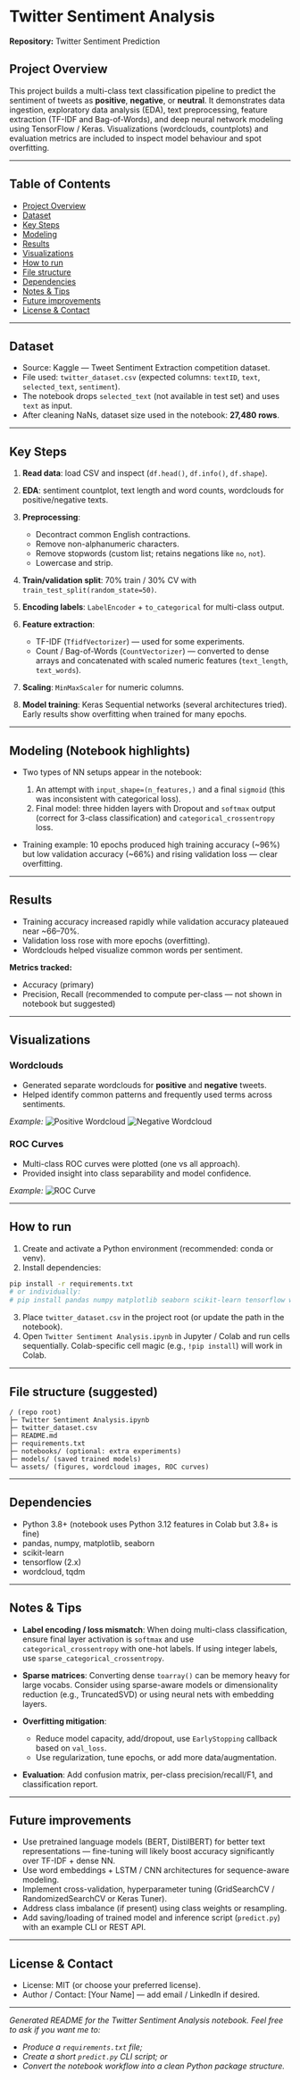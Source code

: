 # Twitter Sentiment Analysis

**Repository:** Twitter Sentiment Prediction

## Project Overview

This project builds a multi-class text classification pipeline to predict the sentiment of tweets as **positive**, **negative**, or **neutral**. It demonstrates data ingestion, exploratory data analysis (EDA), text preprocessing, feature extraction (TF-IDF and Bag-of-Words), and deep neural network modeling using TensorFlow / Keras. Visualizations (wordclouds, countplots) and evaluation metrics are included to inspect model behaviour and spot overfitting.

---

## Table of Contents

* [Project Overview](#project-overview)
* [Dataset](#dataset)
* [Key Steps](#key-steps)
* [Modeling](#modeling)
* [Results](#results)
* [Visualizations](#visualizations)
* [How to run](#how-to-run)
* [File structure](#file-structure)
* [Dependencies](#dependencies)
* [Notes & Tips](#notes--tips)
* [Future improvements](#future-improvements)
* [License & Contact](#license--contact)

---

## Dataset

* Source: Kaggle — Tweet Sentiment Extraction competition dataset.
* File used: `twitter_dataset.csv` (expected columns: `textID`, `text`, `selected_text`, `sentiment`).
* The notebook drops `selected_text` (not available in test set) and uses `text` as input.
* After cleaning NaNs, dataset size used in the notebook: **27,480 rows**.

---

## Key Steps

1. **Read data**: load CSV and inspect (`df.head()`, `df.info()`, `df.shape`).
2. **EDA**: sentiment countplot, text length and word counts, wordclouds for positive/negative texts.
3. **Preprocessing**:

   * Decontract common English contractions.
   * Remove non-alphanumeric characters.
   * Remove stopwords (custom list; retains negations like `no`, `not`).
   * Lowercase and strip.
4. **Train/validation split**: 70% train / 30% CV with `train_test_split(random_state=50)`.
5. **Encoding labels**: `LabelEncoder` + `to_categorical` for multi-class output.
6. **Feature extraction**:

   * TF-IDF (`TfidfVectorizer`) — used for some experiments.
   * Count / Bag-of-Words (`CountVectorizer`) — converted to dense arrays and concatenated with scaled numeric features (`text_length`, `text_words`).
7. **Scaling**: `MinMaxScaler` for numeric columns.
8. **Model training**: Keras Sequential networks (several architectures tried). Early results show overfitting when trained for many epochs.

---

## Modeling (Notebook highlights)

* Two types of NN setups appear in the notebook:

  1. An attempt with `input_shape=(n_features,)` and a final `sigmoid` (this was inconsistent with categorical loss).
  2. Final model: three hidden layers with Dropout and `softmax` output (correct for 3-class classification) and `categorical_crossentropy` loss.
* Training example: 10 epochs produced high training accuracy (\~96%) but low validation accuracy (\~66%) and rising validation loss — clear overfitting.

---

## Results

* Training accuracy increased rapidly while validation accuracy plateaued near \~66–70%.
* Validation loss rose with more epochs (overfitting).
* Wordclouds helped visualize common words per sentiment.

**Metrics tracked:**

* Accuracy (primary)
* Precision, Recall (recommended to compute per-class — not shown in notebook but suggested)

---

## Visualizations

### Wordclouds

* Generated separate wordclouds for **positive** and **negative** tweets.
* Helped identify common patterns and frequently used terms across sentiments.

*Example:*
![Positive Wordcloud](https://github.com/Mallinath4/Twitter-Sentiment-Analysis/blob/main/images/postive.png?raw=true)
![Negative Wordcloud](assets/negative_wordcloud.png)

### ROC Curves

* Multi-class ROC curves were plotted (one vs all approach).
* Provided insight into class separability and model confidence.

*Example:*
![ROC Curve](<img width="1920" height="1080" alt="image" src="https://github.com/user-attachments/assets/879aca3f-4368-4aa2-918b-da2b5de36656" />
)

---

## How to run

1. Create and activate a Python environment (recommended: conda or venv).
2. Install dependencies:

```bash
pip install -r requirements.txt
# or individually:
# pip install pandas numpy matplotlib seaborn scikit-learn tensorflow wordcloud tqdm
```

3. Place `twitter_dataset.csv` in the project root (or update the path in the notebook).
4. Open `Twitter Sentiment Analysis.ipynb` in Jupyter / Colab and run cells sequentially. Colab-specific cell magic (e.g., `!pip install`) will work in Colab.

---

## File structure (suggested)

```
/ (repo root)
├─ Twitter Sentiment Analysis.ipynb
├─ twitter_dataset.csv
├─ README.md
├─ requirements.txt
├─ notebooks/ (optional: extra experiments)
├─ models/ (saved trained models)
└─ assets/ (figures, wordcloud images, ROC curves)
```

---

## Dependencies

* Python 3.8+ (notebook uses Python 3.12 features in Colab but 3.8+ is fine)
* pandas, numpy, matplotlib, seaborn
* scikit-learn
* tensorflow (2.x)
* wordcloud, tqdm

---

## Notes & Tips

* **Label encoding / loss mismatch**: When doing multi-class classification, ensure final layer activation is `softmax` and use `categorical_crossentropy` with one-hot labels. If using integer labels, use `sparse_categorical_crossentropy`.
* **Sparse matrices**: Converting dense `toarray()` can be memory heavy for large vocabs. Consider using sparse-aware models or dimensionality reduction (e.g., TruncatedSVD) or using neural nets with embedding layers.
* **Overfitting mitigation**:

  * Reduce model capacity, add/dropout, use `EarlyStopping` callback based on `val_loss`.
  * Use regularization, tune epochs, or add more data/augmentation.
* **Evaluation**: Add confusion matrix, per-class precision/recall/F1, and classification report.

---

## Future improvements

* Use pretrained language models (BERT, DistilBERT) for better text representations — fine-tuning will likely boost accuracy significantly over TF-IDF + dense NN.
* Use word embeddings + LSTM / CNN architectures for sequence-aware modeling.
* Implement cross-validation, hyperparameter tuning (GridSearchCV / RandomizedSearchCV or Keras Tuner).
* Address class imbalance (if present) using class weights or resampling.
* Add saving/loading of trained model and inference script (`predict.py`) with an example CLI or REST API.

---

## License & Contact

* License: MIT (or choose your preferred license).
* Author / Contact: \[Your Name] — add email / LinkedIn if desired.

---

*Generated README for the Twitter Sentiment Analysis notebook. Feel free to ask if you want me to:*

* *Produce a `requirements.txt` file;*
* *Create a short `predict.py` CLI script; or*
* *Convert the notebook workflow into a clean Python package structure.*

